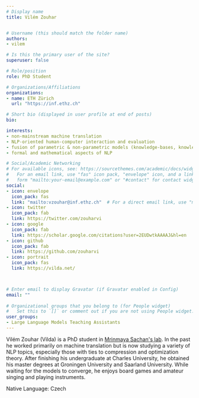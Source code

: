 ```yaml
---
# Display name
title: Vilém Zouhar


# Username (this should match the folder name)
authors:
- vilem

# Is this the primary user of the site?
superuser: false

# Role/position
role: PhD Student

# Organizations/Affiliations
organizations:
- name: ETH Zürich
  url: "https://inf.ethz.ch"

# Short bio (displayed in user profile at end of posts)
bio: 

interests:
- non-mainstream machine translation
- NLP-oriented human-computer interaction and evaluation
- fusion of parametric & non-parametric models (knowledge-bases, knowledge-intensive NLP)
- formal and mathematical aspects of NLP

# Social/Academic Networking
# For available icons, see: https://sourcethemes.com/academic/docs/widgets/#icons
#   For an email link, use "fas" icon pack, "envelope" icon, and a link in the
#   form "mailto:your-email@example.com" or "#contact" for contact widget.
social:
- icon: envelope
  icon_pack: fas
  link: "mailto:vzouhar@inf.ethz.ch"  # For a direct email link, use "mailto:test@example.org".
- icon: twitter
  icon_pack: fab
  link: https://twitter.com/zouharvi
- icon: google
  icon_pack: fab
  link: https://scholar.google.com/citations?user=2EUDwtkAAAAJ&hl=en
- icon: github
  icon_pack: fab
  link: https://github.com/zouharvi
- icon: portrait
  icon_pack: fas
  link: https://vilda.net/



# Enter email to display Gravatar (if Gravatar enabled in Config)
email: ""
  
# Organizational groups that you belong to (for People widget)
#   Set this to `[]` or comment out if you are not using People widget.  
user_groups:
- Large Language Models Teaching Assistants
---
```

Vilém Zouhar (Vilda) is a PhD student in [Mrinmaya Sachan's lab](https://www.mrinmaya.io/). In the past he worked primarily on machine translation but is now studying a variety of NLP topics, especially those with ties to compression and optimization theory. After finishing his undergraduate at Charles University, he obtained his master degrees at Groningen University and Saarland University. While waiting for the models to converge, he enjoys board games and amateur singing and playing instruments.

Native Language: Czech

<!-- Animal Form: Goat -->